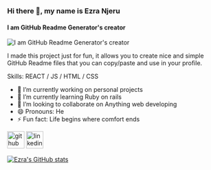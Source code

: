 ### Hi there 👋, my name is Ezra Njeru
#### I am GitHub Readme Generator's creator
![I am GitHub Readme Generator's creator](https://www.canva.com/design/DAFOLGRa_XE/dJsAKap3gqFhrLL9lyvVtg/edit?utm_content=DAFOLGRa_XE&utm_campaign=designshare&utm_medium=link2&utm_source=sharebutton)

I made this project just for fun, it allows you to create nice and simple GitHub Readme files that you can copy/paste and use in your profile.

Skills:  REACT / JS / HTML / CSS

- 🔭 I’m currently working on personal projects 
- 🌱 I’m currently learning Ruby on rails 
- 👯 I’m looking to collaborate on Anything web developing 
- 😄 Pronouns: He 
- ⚡ Fun fact: Life begins where comfort ends 


[<img src='https://cdn.jsdelivr.net/npm/simple-icons@3.0.1/icons/github.svg' alt='github' height='40'>](https://github.com/https://github.com/Ezra-code)  [<img src='https://cdn.jsdelivr.net/npm/simple-icons@3.0.1/icons/linkedin.svg' alt='linkedin' height='40'>](https://www.linkedin.com/in/linkedin.com/in/ezra-njeru/)  

[![Ezra's GitHub stats](https://github-readme-stats.vercel.app/api?username=Ezra-code)](https://github.com/anuraghazra/github-readme-stats)
